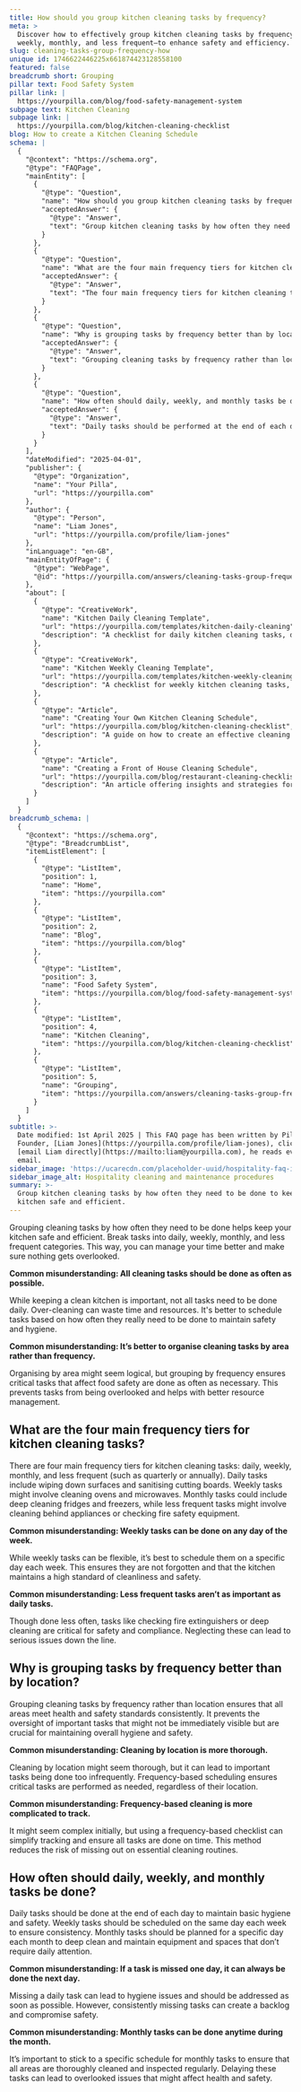 ```yaml
---
title: How should you group kitchen cleaning tasks by frequency?
meta: >
  Discover how to effectively group kitchen cleaning tasks by frequency—daily,
  weekly, monthly, and less frequent—to enhance safety and efficiency.
slug: cleaning-tasks-group-frequency-how
unique id: 1746622446225x661874423128558100
featured: false
breadcrumb short: Grouping
pillar text: Food Safety System
pillar link: |
  https://yourpilla.com/blog/food-safety-management-system
subpage text: Kitchen Cleaning
subpage link: |
  https://yourpilla.com/blog/kitchen-cleaning-checklist
blog: How to create a Kitchen Cleaning Schedule
schema: |
  {
    "@context": "https://schema.org",
    "@type": "FAQPage",
    "mainEntity": [
      {
        "@type": "Question",
        "name": "How should you group kitchen cleaning tasks by frequency?",
        "acceptedAnswer": {
          "@type": "Answer",
          "text": "Group kitchen cleaning tasks by how often they need to be done to keep your kitchen safe and efficient. Organise tasks into daily, weekly, monthly, and less frequent categories to manage time better and ensure no task is overlooked."
        }
      },
      {
        "@type": "Question",
        "name": "What are the four main frequency tiers for kitchen cleaning tasks?",
        "acceptedAnswer": {
          "@type": "Answer",
          "text": "The four main frequency tiers for kitchen cleaning tasks are: daily, weekly, monthly, and less frequent tasks. Daily tasks might include wiping down surfaces and sanitising cutting boards. Weekly tasks could involve cleaning ovens and microwaves. Monthly tasks might involve deep cleaning fridges and freezers, while less frequent tasks could include cleaning behind appliances or checking fire safety equipment."
        }
      },
      {
        "@type": "Question",
        "name": "Why is grouping tasks by frequency better than by location?",
        "acceptedAnswer": {
          "@type": "Answer",
          "text": "Grouping cleaning tasks by frequency rather than location ensures that all areas meet health and safety standards consistently. It prevents the oversight of important tasks that might not be immediately visible but are crucial for maintaining overall hygiene and safety."
        }
      },
      {
        "@type": "Question",
        "name": "How often should daily, weekly, and monthly tasks be done?",
        "acceptedAnswer": {
          "@type": "Answer",
          "text": "Daily tasks should be performed at the end of each day to maintain basic hygiene and safety. Weekly tasks should be conducted on the same day each week to ensure consistency. Monthly tasks should be planned for a specific day each month to deep clean and maintain equipment and spaces that do not require daily attention."
        }
      }
    ],
    "dateModified": "2025-04-01",
    "publisher": {
      "@type": "Organization",
      "name": "Your Pilla",
      "url": "https://yourpilla.com"
    },
    "author": {
      "@type": "Person",
      "name": "Liam Jones",
      "url": "https://yourpilla.com/profile/liam-jones"
    },
    "inLanguage": "en-GB",
    "mainEntityOfPage": {
      "@type": "WebPage",
      "@id": "https://yourpilla.com/answers/cleaning-tasks-group-frequency-how"
    },
    "about": [
      {
        "@type": "CreativeWork",
        "name": "Kitchen Daily Cleaning Template",
        "url": "https://yourpilla.com/templates/kitchen-daily-cleaning",
        "description": "A checklist for daily kitchen cleaning tasks, designed to maintain cleanliness and safety."
      },
      {
        "@type": "CreativeWork",
        "name": "Kitchen Weekly Cleaning Template",
        "url": "https://yourpilla.com/templates/kitchen-weekly-cleaning",
        "description": "A checklist for weekly kitchen cleaning tasks, ensuring hygiene and efficiency in the kitchen."
      },
      {
        "@type": "Article",
        "name": "Creating Your Own Kitchen Cleaning Schedule",
        "url": "https://yourpilla.com/blog/kitchen-cleaning-checklist",
        "description": "A guide on how to create an effective cleaning schedule for your kitchen that ensures all important areas are covered."
      },
      {
        "@type": "Article",
        "name": "Creating a Front of House Cleaning Schedule",
        "url": "https://yourpilla.com/blog/restaurant-cleaning-checklists",
        "description": "An article offering insights and strategies for creating a cleaning schedule for front-of-house areas in restaurants."
      }
    ]
  }
breadcrumb_schema: |
  {
    "@context": "https://schema.org",
    "@type": "BreadcrumbList",
    "itemListElement": [
      {
        "@type": "ListItem",
        "position": 1,
        "name": "Home",
        "item": "https://yourpilla.com"
      },
      {
        "@type": "ListItem",
        "position": 2,
        "name": "Blog",
        "item": "https://yourpilla.com/blog"
      },
      {
        "@type": "ListItem",
        "position": 3,
        "name": "Food Safety System",
        "item": "https://yourpilla.com/blog/food-safety-management-system"
      },
      {
        "@type": "ListItem",
        "position": 4,
        "name": "Kitchen Cleaning",
        "item": "https://yourpilla.com/blog/kitchen-cleaning-checklist"
      },
      {
        "@type": "ListItem",
        "position": 5,
        "name": "Grouping",
        "item": "https://yourpilla.com/answers/cleaning-tasks-group-frequency-how"
      }
    ]
  }
subtitle: >-
  Date modified: 1st April 2025 | This FAQ page has been written by Pilla
  Founder, [Liam Jones](https://yourpilla.com/profile/liam-jones), click to
  [email Liam directly](https://mailto:liam@yourpilla.com), he reads every
  email.
sidebar_image: 'https://ucarecdn.com/placeholder-uuid/hospitality-faq-image.jpg'
sidebar_image_alt: Hospitality cleaning and maintenance procedures
summary: >-
  Group kitchen cleaning tasks by how often they need to be done to keep your
  kitchen safe and efficient.
---
```

Grouping cleaning tasks by how often they need to be done helps keep your kitchen safe and efficient. Break tasks into daily, weekly, monthly, and less frequent categories. This way, you can manage your time better and make sure nothing gets overlooked.

**Common misunderstanding: All cleaning tasks should be done as often as possible.**

While keeping a clean kitchen is important, not all tasks need to be done daily. Over-cleaning can waste time and resources. It's better to schedule tasks based on how often they really need to be done to maintain safety and hygiene.

**Common misunderstanding: It’s better to organise cleaning tasks by area rather than frequency.**

Organising by area might seem logical, but grouping by frequency ensures critical tasks that affect food safety are done as often as necessary. This prevents tasks from being overlooked and helps with better resource management.

## What are the four main frequency tiers for kitchen cleaning tasks?

There are four main frequency tiers for kitchen cleaning tasks: daily, weekly, monthly, and less frequent (such as quarterly or annually). Daily tasks include wiping down surfaces and sanitising cutting boards. Weekly tasks might involve cleaning ovens and microwaves. Monthly tasks could include deep cleaning fridges and freezers, while less frequent tasks might involve cleaning behind appliances or checking fire safety equipment.

**Common misunderstanding: Weekly tasks can be done on any day of the week.**

While weekly tasks can be flexible, it’s best to schedule them on a specific day each week. This ensures they are not forgotten and that the kitchen maintains a high standard of cleanliness and safety.

**Common misunderstanding: Less frequent tasks aren’t as important as daily tasks.**

Though done less often, tasks like checking fire extinguishers or deep cleaning are critical for safety and compliance. Neglecting these can lead to serious issues down the line.

## Why is grouping tasks by frequency better than by location?

Grouping cleaning tasks by frequency rather than location ensures that all areas meet health and safety standards consistently. It prevents the oversight of important tasks that might not be immediately visible but are crucial for maintaining overall hygiene and safety.

**Common misunderstanding: Cleaning by location is more thorough.**

Cleaning by location might seem thorough, but it can lead to important tasks being done too infrequently. Frequency-based scheduling ensures critical tasks are performed as needed, regardless of their location.

**Common misunderstanding: Frequency-based cleaning is more complicated to track.**

It might seem complex initially, but using a frequency-based checklist can simplify tracking and ensure all tasks are done on time. This method reduces the risk of missing out on essential cleaning routines.

## How often should daily, weekly, and monthly tasks be done?

Daily tasks should be done at the end of each day to maintain basic hygiene and safety. Weekly tasks should be scheduled on the same day each week to ensure consistency. Monthly tasks should be planned for a specific day each month to deep clean and maintain equipment and spaces that don’t require daily attention.

**Common misunderstanding: If a task is missed one day, it can always be done the next day.**

Missing a daily task can lead to hygiene issues and should be addressed as soon as possible. However, consistently missing tasks can create a backlog and compromise safety.

**Common misunderstanding: Monthly tasks can be done anytime during the month.**

It’s important to stick to a specific schedule for monthly tasks to ensure that all areas are thoroughly cleaned and inspected regularly. Delaying these tasks can lead to overlooked issues that might affect health and safety.
